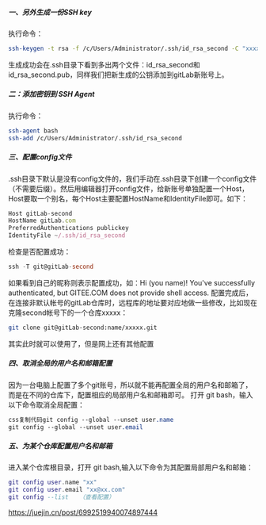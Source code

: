 ##### 一、另外生成一份SSH key

执行命令：

```bash
ssh-keygen -t rsa -f /c/Users/Administrator/.ssh/id_rsa_second -C "xxxxx@163.com" 
```

生成成功会在.ssh目录下看到多出两个文件：id_rsa_second和id_rsa_second.pub，同样我们把新生成的公钥添加到gitLab新账号上。

##### 二：添加密钥到 SSH Agent

执行命令：

```bash
ssh-agent bash
ssh-add /c/Users/Administrator/.ssh/id_rsa_second
```

##### 三、配置config文件

.ssh目录下默认是没有config文件的，我们手动在.ssh目录下创建一个config文件（不需要后缀）。然后用编辑器打开config文件，给新账号单独配置一个Host，Host要取一个别名，每个Host主要配置HostName和IdentityFile即可。如下：

```javascript
Host gitLab-second
HostName gitLab.com
PreferredAuthentications publickey
IdentityFile ~/.ssh/id_rsa_second
```

检查是否配置成功：

```sql
ssh -T git@gitLab-second
```

如果看到自己的昵称则表示配置成功，如：Hi (you name)! You've successfully authenticated, but GITEE.COM does not provide shell access.
 配置完成后，在连接非默认帐号的gitLab仓库时，远程库的地址要对应地做一些修改，比如现在克隆second帐号下的一个仓库xxxxx：

```bash
git clone git@gitLab-second:name/xxxxx.git
```

其实此时就可以使用了，但是网上还有其他配置

##### 四、取消全局的用户名和邮箱配置

因为一台电脑上配置了多个git账号，所以就不能再配置全局的用户名和邮箱了，而是在不同的仓库下，配置相应的局部用户名和邮箱即可。 打开 git bash，输入以下命令取消全局配置：

```css
css复制代码git config --global --unset user.name
git config --global --unset user.email
```

##### 五、为某个仓库配置用户名和邮箱

进入某个仓库根目录，打开 git bash,输入以下命令为其配置局部用户名和邮箱：

```lua
git config user.name "xx"
git config user.email "xx@xx.com"
git config --list   （查看配置）
```

https://juejin.cn/post/6992519940074897444
